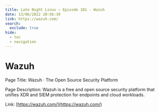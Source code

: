 ```yaml
---
title: Late Night Linux – Episode 181 - Wazuh
date: 13/06/2022 20:56:39
link: https://wazuh.com/
search:
  exclude: true
hide:
  - toc
  - navigation
---
```


# Wazuh

Page Title: Wazuh · The Open Source Security Platform

Page Description: Wazuh is a free and open source security platform that unifies XDR and SIEM protection for endpoints and cloud workloads. 

Link: [https://wazuh.com/](https://wazuh.com/)